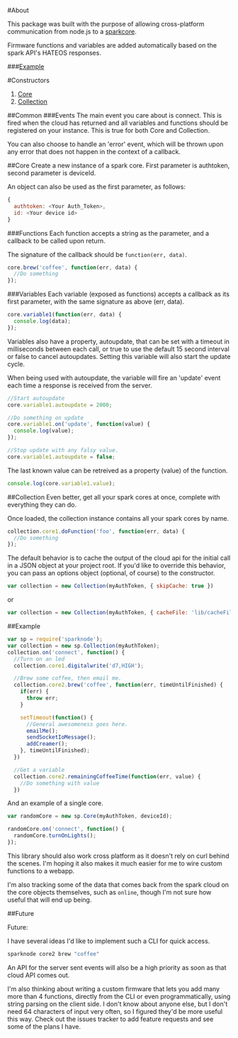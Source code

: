 #About

This package was built with the purpose of allowing cross-platform communication from node.js to a [sparkcore](http://docs.spark.io/#/api).

Firmware functions and variables are added automatically based on the spark API's HATEOS responses.

###[Example](#example)

#Constructors
1. [Core](#core)
2. [Collection](#collection)

##Common
###Events
The main event you care about is connect.  This is fired when the cloud has returned and all variables and functions should be registered on your instance. This is true for both Core and Collection.

You can also choose to handle an 'error' event, which will be thrown upon any error that does not happen in the context of a callback.

##Core
Create a new instance of a spark core. First parameter is authtoken, second parameter is deviceId.

An object can also be used as the first parameter, as follows:

```js
{
  authtoken: <Your Auth_Token>,
  id: <Your device id>
}
```

###Functions
Each function accepts a string as the parameter, and a callback to be called upon return.

The signature of the callback should be `function(err, data)`.

```javascript
core.brew('coffee', function(err, data) {
  //Do something
});
```

###Variables
Each variable (exposed as functions) accepts a callback as its first parameter, with the same signature as above (err, data).

```javascript
core.variable1(function(err, data) {
  console.log(data);
});
```

Variables also have a property, autoupdate, that can be set with a timeout in milliseconds between each call, or true to use the default 15 second interval or false to cancel autoupdates. Setting this variable will also start the update cycle.

When being used with autoupdate, the variable will fire an 'update' event each time a response is received from the server.

```javascript
//Start autoupdate
core.variable1.autoupdate = 2000;

//Do something on update
core.variable1.on('update', function(value) {
  console.log(value);
});

//Stop update with any falsy value.
core.variable1.autoupdate = false;

```

The last known value can be retreived as a property (value) of the function.

```javascript
console.log(core.variable1.value);
```

##Collection
Even better, get all your spark cores at once, complete with everything they can do.

Once loaded, the collection instance contains all your spark cores by name.

```javascript
collection.core1.doFunction('foo', function(err, data) {
  //Do something
});
```

The default behavior is to cache the output of the cloud api for the initial call in a JSON object at your project root.  If you'd like to override this behavior, you can pass an options object (optional, of course) to the constructor.

```javascript
var collection = new Collection(myAuthToken, { skipCache: true })
```
or
```javascript
var collection = new Collection(myAuthToken, { cacheFile: 'lib/cacheFile.json' } )
```

##Example

```javascript
var sp = require('sparknode');
var collection = new sp.Collection(myAuthToken);
collection.on('connect', function() {
  //Turn on an led
  collection.core1.digitalwrite('d7,HIGH');

  //Brew some coffee, then email me.
  collection.core2.brew('coffee', function(err, timeUntilFinished) {
    if(err) {
      throw err;
    }

    setTimeout(function() {
      //General awesomeness goes here.
      emailMe();
      sendSocketIoMessage();
      addCreamer();
    }, timeUntilFinished);
  })

  //Get a variable
  collection.core2.remainingCoffeeTime(function(err, value) {
    //Do something with value
  })
```

And an example of a single core.

```javascript
var randomCore = new sp.Core(myAuthToken, deviceId);

randomCore.on('connect', function() {
  randomCore.turnOnLights();
});
```

This library should also work cross platform as it doesn't rely on curl behind the scenes.  I'm hoping it also makes it much easier for me to wire custom functions to a webapp.

I'm also tracking some of the data that comes back from the spark cloud on the core objects themselves, such as `online`, though I'm not sure how useful that will end up being.

##Future

Future:

I have several ideas I'd like to implement such a CLI for quick access.
```bash
sparknode core2 brew "coffee"
```
An API for the server sent events will also be a high priority as soon as that cloud API comes out.

I'm also thinking about writing a custom firmware that lets you add many more than 4 functions, directly from the CLI or even programmatically, using string parsing on the client side. I don't know about anyone else, but I don't need 64 characters of input very often, so I figured they'd be more useful this way. Check out the issues tracker to add feature requests and see some of the plans I have.
